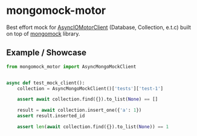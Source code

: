 # mongomock-motor

Best effort mock for [AsyncIOMotorClient](https://motor.readthedocs.io/en/stable/api-asyncio/asyncio_motor_client.html)
(Database, Collection, e.t.c) built on top of [mongomock](https://github.com/mongomock/mongomock) library.

## Example / Showcase

```py
from mongomock_motor import AsyncMongoMockClient


async def test_mock_client():
    collection = AsyncMongoMockClient()['tests']['test-1']

    assert await collection.find({}).to_list(None) == []

    result = await collection.insert_one({'a': 1})
    assert result.inserted_id

    assert len(await collection.find({}).to_list(None)) == 1
```
